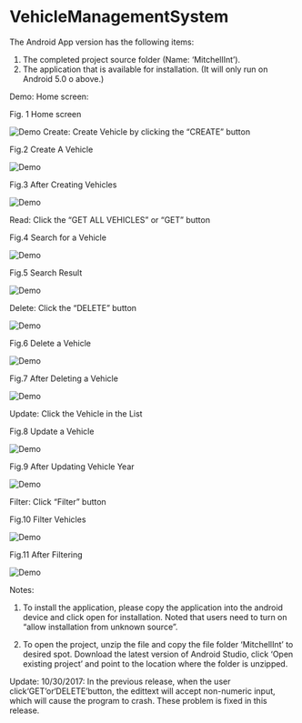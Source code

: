 # VehicleManagementSystem
The Android App version has the following items:
1.	The completed project source folder (Name: ‘MitchellInt’).
2.	The application that is available for installation. (It will only run on Android 5.0 o above.)

Demo:
Home screen:
 
Fig. 1 Home screen


![Demo](/screenshots/fig1.png)
Create: 
Create Vehicle by clicking the “CREATE” button
   			 
Fig.2 Create A Vehicle	


![Demo](/screenshots/fig2.png)


	
Fig.3 After Creating Vehicles


![Demo](/screenshots/fig3.png)


Read: 
Click the “GET ALL VEHICLES” or “GET” button
 			 
Fig.4 Search for a Vehicle

![Demo](/screenshots/fig4.png)

Fig.5 Search Result

![Demo](/screenshots/fig4.png)


Delete:
Click the “DELETE” button

![Demo](/screenshots/fig5.png)

 			 
Fig.6 Delete a Vehicle					


![Demo](/screenshots/fig6.png)


Fig.7 After Deleting a Vehicle

![Demo](/screenshots/fig7.png)


Update:
Click the Vehicle in the List
 				 
Fig.8 Update a Vehicle	

![Demo](/screenshots/fig8.png)


Fig.9 After Updating Vehicle Year

![Demo](/screenshots/fig9.png)



Filter:	
Click “Filter” button
 			 
Fig.10 Filter Vehicles	


![Demo](/screenshots/fig10.png)


Fig.11 After Filtering 

![Demo](/screenshots/fig11.png)



Notes:
1.	To install the application, please copy the application into the android device and click open for installation. Noted that users need to turn on “allow installation from unknown source”.

2.	To open the project, unzip the file and copy the file folder ‘MitchellInt’ to desired spot. Download the latest version of Android Studio, click ‘Open existing project’ and point to the location where the folder is unzipped. 

Update: 
10/30/2017:
In the previous release, when the user click‘GET’or‘DELETE’button, the edittext will accept non-numeric input, which will cause the program to crash. 
These problem is fixed in this release. 

